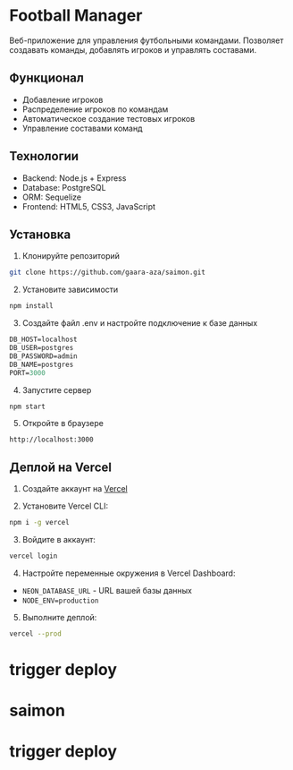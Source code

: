 # Football Manager

Веб-приложение для управления футбольными командами. Позволяет создавать команды, добавлять игроков и управлять составами.

## Функционал

- Добавление игроков
- Распределение игроков по командам
- Автоматическое создание тестовых игроков
- Управление составами команд

## Технологии

- Backend: Node.js + Express
- Database: PostgreSQL
- ORM: Sequelize
- Frontend: HTML5, CSS3, JavaScript

## Установка

1. Клонируйте репозиторий
```bash
git clone https://github.com/gaara-aza/saimon.git
```

2. Установите зависимости
```bash
npm install
```

3. Создайте файл .env и настройте подключение к базе данных
```e
DB_HOST=localhost
DB_USER=postgres
DB_PASSWORD=admin
DB_NAME=postgres
PORT=3000
```

4. Запустите сервер
```bash
npm start
```

5. Откройте в браузере
```
http://localhost:3000
```

## Деплой на Vercel

1. Создайте аккаунт на [Vercel](https://vercel.com)

2. Установите Vercel CLI:
```bash
npm i -g vercel
```

3. Войдите в аккаунт:
```bash
vercel login
```

4. Настройте переменные окружения в Vercel Dashboard:
- `NEON_DATABASE_URL` - URL вашей базы данных
- `NODE_ENV=production`

5. Выполните деплой:
```bash
vercel --prod
```
# trigger deploy
# saimon
# trigger deploy
